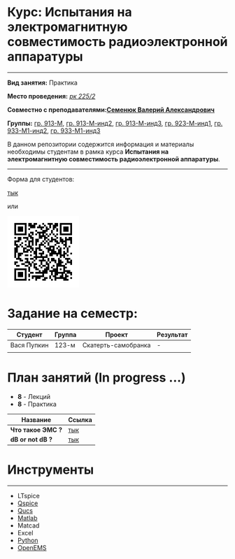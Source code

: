 # Курс: Испытания на электромагнитную совместимость радиоэлектронной аппаратуры

---

**Вид занятия:** Практика

**Место проведения:** [_рк 225/2_](https://timetable.tusur.ru/buildings/rk/auditoriums/225-2)

**Совместно с преподавателями:**[**Семенюк Валерий Александрович**](https://timetable.tusur.ru/teachers/32234)

**Группы:** [гр. 913-М](https://timetable.tusur.ru/faculties/pish/groups/913-m), [гр. 913-М-инд2](https://timetable.tusur.ru/faculties/pish/groups/913-m-ind2), [гр. 913-М-инд3](https://timetable.tusur.ru/faculties/pish/groups/913-m-ind3), [гр. 923-М-инд1](https://timetable.tusur.ru/faculties/pish/groups/923-m-ind1), [гр. 933-М1-инд2](https://timetable.tusur.ru/faculties/pish/groups/933-m1-ind2), [гр. 933-М1-инд3](https://timetable.tusur.ru/faculties/pish/groups/933-m1-ind3)

В данном репозитории содержится информация и материалы необходимы студентам в рамка курса **Испытания на электромагнитную совместимость радиоэлектронной аппаратуры**.

---

Форма для студентов:

[тык](https://forms.yandex.ru/u/672deb323e9d085de0dc8998/)

или

![image](chapter1/images/qr-code.png)
# Задание на семестр:

| Студент     | Группа | Проект              | Результат |
| ----------- | ------ | ------------------- | --------- |
| Вася Пупкин | 123-м  | Скатерть-самобранка | -         |
|             |        |                     |           |

# План занятий (In progress ...)
- **8** - Лекций 
- **8** - Практика

| Название            | Ссылка                        |
| ------------------- | ----------------------------- |
| **Что такое ЭМС ?** | [тык](./chapter1/what_is_emc) |
| **dB or not dB ?**  | [тык](db_or_not_db.md)        |


# Инструменты

---

- LTspice 
- [Qspice](https://github.com/Qorvo)
- [Qucs](https://github.com/ra3xdh/qucs_s)
- [Matlab](https://www.mathworks.com/products/matlab/student.html)
- Matcad
- Excel
- [Python](https://www.python.org/)
- [OpenEMS](https://www.openems.de/)